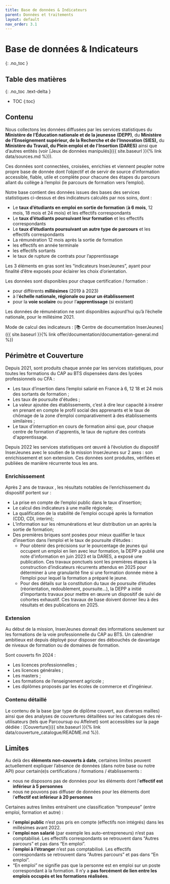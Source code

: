 ```yaml
---
title: Base de données & Indicateurs
parent: Données et traitements
layout: default
nav_order: 3.1
---
```


# Base de données & Indicateurs

{: .no_toc }

## Table des matières

{: .no_toc .text-delta }

- TOC
  {:toc}

## Contenu

Nous collectons les données diffusées par les services statistiques du **Ministère de l’Éducation nationale et de la jeunesse** **(DEPP)**, du **Ministère de l’Enseignement supérieur, de la Recherche et de l’Innovation (SIES),** du **Ministère du Travail, du Plein emploi et de l'Insertion (DARES)** ainsi que d’autres entités (voir [Jeux de données manipulés]({{ site.baseurl }}{% link data/sources.md %})).

Ces données sont connectées, croisées, enrichies et viennent peupler notre propre base de donnée dont l’objectif et de servir de source d’information accessible, fiable, utile et complète pour chacune des étapes du parcours allant du collège à l’emploi (le parcours de formation vers l’emploi).

Notre base contient des données issues des bases des services statistiques ci-dessus et des indicateurs calculés par nos soins, dont :

- Le **taux d’étudiants en emploi en sortie de formation** (**à 6 mois**, 12 mois, 18 mois et 24 mois) et les effectifs correspondants
- Le **taux d’étudiants poursuivant leur formation** et les effectifs correspondants
- Le **taux d’étudiants poursuivant un autre type de parcours** et les effectifs correspondants
- La rémunération 12 mois après la sortie de formation
- les effectifs en année terminale
- les effectifs sortants
- le taux de rupture de contrats pour l’apprentissage

Les 3 éléments en gras sont les “indicateurs InserJeunes”, ayant pour finalité d’être exposés pour éclairer les choix d’orientation.

Les données sont disponibles pour chaque certification / formation :

- pour différents **millésimes** (2019 à 2023)
- à l’**échelle nationale, régionale ou pour un établissement**
- pour la **voie scolaire** ou pour l’**apprentissage** (si existant)

Les données de rémunération ne sont disponibles aujourd’hui qu’à l’échelle nationale, pour le millésime 2021.

Mode de calcul des indicateurs : [📚 Centre de documentation InserJeunes]({{ site.baseurl }}{% link offer/documentation/documentation-general.md %})

## Périmètre et Couverture

Depuis 2021, sont produits chaque année par les services statistiques, pour toutes les formations du CAP au BTS dispensées dans des lycées professionnels ou CFA :

- Les taux d’insertion dans l’emploi salarié en France à 6, 12 18 et 24 mois des sortants
  de formation ;
- Les taux de poursuite d'études ;
- La valeur ajoutée des établissements, c’est à dire leur capacité à insérer en prenant en compte le profil social des apprenants et le taux de chômage de la zone d’emploi comparativement à des établissements similaires ;
- Le taux d’interruption en cours de formation ainsi que, pour chaque centre de formation d'apprentis, le taux de rupture des contrats d'apprentissage.

Depuis 2022 les services statistiques ont œuvré à l’évolution du dispositif InserJeunes avec le soutien de la mission InserJeunes sur 2 axes : son enrichissement et son extension. Ces données sont produites, vérifiées et publiées de manière récurrente tous les ans.

### Enrichissement

Après 2 ans de travaux , les résultats notables de l’enrichissement du dispositif portent sur :

- La prise en compte de l’emploi public dans le taux d’insertion;
- Le calcul des indicateurs à une maille régionale;
- La qualification de la stabilité de l’emploi occupé après la formation (CDD, CDI, interim);
- L’information sur les rémunérations et leur distribution un an après la sortie de formation;
- Des premières briques sont posées pour mieux qualifier le taux d’insertion dans l’emploi et le taux de poursuite d’études :
  - Pour obtenir des précisions sur le pourcentage de jeunes qui occupent un emploi en lien avec leur formation, la DEPP a publié une note d'information en juin 2023 et la DARES, a exposé une publication. Ces travaux ponctuels sont les premières étapes à la construction d’indicateurs récurrents attendus en 2025 pour déterminer à une granularité fine si une formation donnée mène à l’emploi pour lequel la formation a préparé le jeune.
  - Pour des détails sur la constitution du taux de poursuite d’études (réorientation, redoublement, poursuite…), la DEPP a initié d‘importants travaux pour mettre en œuvre un dispositif de suivi de cohortes exhaustif. Ces travaux de base doivent donner lieu à des résultats et des publications en 2025.

### Extension

Au début de la mission, InserJeunes donnait des informations seulement sur les formations de la voie professionnelle du CAP au BTS. Un calendrier ambitieux est depuis déployé pour disposer des débouchés de davantage de niveaux de formation ou de domaines de formation.

Sont couverts fin 2024 :

- Les licences professionnelles ;
- Les licences générales ;
- Les masters ;
- Les formations de l’enseignement agricole ;
- Les diplômes proposés par les écoles de commerce et d’ingénieur.

### Contenu détaillé

Le contenu de la base (par type de diplôme couvert, aux diverses mailles) ainsi que des analyses de couvertures détaillées sur les catalogues des ré-utilisateurs (tels que Parcoursup ou Affelnet) sont accessibles sur la page dédiée : [Couverture]({{ site.baseurl }}{% link data/couverture_catalogue/README.md %}).

## Limites

Au delà des **éléments non-couverts à date**, certaines limites peuvent actuellement expliquer l’absence de données (dans notre base ou notre API) pour certain(e)s certifications / formations / établissements :

- nous ne disposons pas de données pour les éléments dont l’**effectif est inférieur à 5 personnes**
- nous ne pouvons pas diffuser de données pour les éléments dont l’**effectif est inférieur à 20 personnes**

Certaines autres limites entraînent une classification “trompeuse” (entre emploi, formation et autre) :

- l’**emploi public** n’est pas pris en compte (effectifs non intégrés) dans les millésimes avant 2022.
- l’**emploi non salarié** (par exemple les auto-entrepreneurs) n’est pas comptabilisé. Les effectifs correspondants se retrouvent dans “Autres parcours” et pas dans “En emploi”.
- l’**emploi à l’étranger** n’est pas comptabilisé. Les effectifs correspondants se retrouvent dans “Autres parcours” et pas dans “En emploi”.
- “En emploi” ne signifie pas que la personne est en emploi sur un poste correspondant à la formation. Il n’y a **pas forcément de lien entre les emplois occupés et les formations réalisées**.
